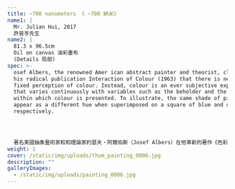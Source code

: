 ```yaml
---
title: ~700 nanometers 《 ~700 納米》
name1: |
  Mr. Julian Hui, 2017
  許晉亨先生
name2: |
  81.3 x 96.5cm
  Oil on canvas 油彩畫布
  (Details 局部)
spec: >-
  osef Albers, the renowned Amer ican abstract painter and theorist, claims in
  his radical publication Interaction of Colour (1963) that there is never a
  fixed perception of colour. Instead, colour is an ever subjective experience
  that varies continuously with variables such as the beholder and the context
  within which colour is presented. To illustrate, the same shade of pink would
  appear as a different hue when superimposed on a square of blue and orange
  respectively.




  著名美國抽象藝術家和和理論家約瑟夫・阿爾伯斯（Josef Albers）在他革新的著作《色彩互動學》（1963 年）中，主張了色彩感知的非固定和多面性。根據他的色彩理論，顏色的辨識是一種視覺的主觀性體驗，它會隨著個別觀者、呈現的狀態、周遭的顏色所互相影響等因素而不斷變化。舉個例子，分別疊置在藍色和橙色的正方形上，即便是相同的粉紅色，也會呈現出不一樣的色調。
weight: 1
cover: /static/img/uploads/thum_painting_0006.jpg
description: ""
galleryImages:
  - /static/img/uploads/painting_0006.jpg
---
```

